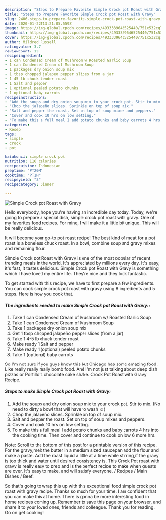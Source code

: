 ```yaml
---
description: "Steps to Prepare Favorite Simple Crock pot Roast with Gravy"
title: "Steps to Prepare Favorite Simple Crock pot Roast with Gravy"
slug: 2406-steps-to-prepare-favorite-simple-crock-pot-roast-with-gravy
date: 2020-01-22T13:21:05.559Z
image: https://img-global.cpcdn.com/recipes/4933339646525440/751x532cq70/simple-crock-pot-roast-with-gravy-recipe-main-photo.jpg
thumbnail: https://img-global.cpcdn.com/recipes/4933339646525440/751x532cq70/simple-crock-pot-roast-with-gravy-recipe-main-photo.jpg
cover: https://img-global.cpcdn.com/recipes/4933339646525440/751x532cq70/simple-crock-pot-roast-with-gravy-recipe-main-photo.jpg
author: Mildred Russell
ratingvalue: 3.7
reviewcount: 13
recipeingredient:
- 1 can Condensed Cream of Mushroom w Roasted Garlic Soup
- 1 can Condensed Cream of Mushroom Soup
- 1 packages dry onion soup mix
- 1 tbsp chopped jalapeo pepper slices from a jar
- 1 45 lb chuck tender roast
- 1 Salt and pepper
- 1 optional peeled potato chunks
- 1 optional baby carrots
recipeinstructions:
- "Add the soups and dry onion soup mix to your crock pot. Stir to mix. (No need to dirty a bowl that will have to wash ☺)"
- "Chop the jalapeño slices. Sprinkle on top of soup mix."
- "Salt and pepper the roast. Set on top of soup mixes and peppers."
- "Cover and cook 10 hrs on low setting."
- "To make this a full meal I add potato chunks and baby carrots 4 hrs into the cooking time. Then cover and continue to cook on low 6 more hrs."
categories:
- Resep
tags:
- simple
- crock
- pot

katakunci: simple crock pot
nutrition: 116 calories
recipecuisine: Indonesian
preptime: "PT20M"
cooktime: "PT1H"
recipeyield: "3"
recipecategory: Dinner

---
```



![Simple Crock pot Roast with Gravy](https://img-global.cpcdn.com/recipes/4933339646525440/751x532cq70/simple-crock-pot-roast-with-gravy-recipe-main-photo.jpg)

Hello everybody, hope you're having an incredible day today. Today, we're going to prepare a special dish, simple crock pot roast with gravy. One of my favorites food recipes. For mine, I will make it a little bit unique. This will be really delicious.

It will become your go-to pot roast recipe! The best kind of meat for a pot roast is a boneless chuck roast. In a bowl, combine soup and gravy mixes and remaining flour.

Simple Crock pot Roast with Gravy is one of the most popular of recent trending meals in the world. It's appreciated by millions every day. It's easy, it's fast, it tastes delicious. Simple Crock pot Roast with Gravy is something which I have loved my entire life. They're nice and they look fantastic.


To get started with this recipe, we have to first prepare a few ingredients. You can cook simple crock pot roast with gravy using 8 ingredients and 5 steps. Here is how you cook that.

##### The ingredients needed to make Simple Crock pot Roast with Gravy::

1. Take 1 can Condensed Cream of Mushroom w/ Roasted Garlic Soup
1. Take 1 can Condensed Cream of Mushroom Soup
1. Take 1 packages dry onion soup mix
1. Get 1 tbsp chopped jalapeño pepper slices (from a jar)
1. Take 1 4-5 lb chuck tender roast
1. Make ready 1 Salt and pepper
1. Make ready 1 (optional) peeled potato chunks
1. Take 1 (optional) baby carrots


So I&#39;m not sure if you guys know this but Chicago has some amazing food. Like really really really bomb food. And I&#39;m not just talking about deep dish pizzas or Portillo&#39;s chocolate cake shake. Crock Pot Roast with Gravy Recipe. 

##### Steps to make Simple Crock pot Roast with Gravy:

1. Add the soups and dry onion soup mix to your crock pot. Stir to mix. (No need to dirty a bowl that will have to wash ☺)
1. Chop the jalapeño slices. Sprinkle on top of soup mix.
1. Salt and pepper the roast. Set on top of soup mixes and peppers.
1. Cover and cook 10 hrs on low setting.
1. To make this a full meal I add potato chunks and baby carrots 4 hrs into the cooking time. Then cover and continue to cook on low 6 more hrs.


Note: Scroll to the bottom of this post for a printable version of this recipe. For the gravy,melt the butter in a medium sized saucepan add the flour and make a paste. Add the roast liquid a little at a time while stirring,if the gravy is too thick and water until desired consistency is. This Crock Pot roast with gravy is really easy to prep and is the perfect recipe to make when guests are over. It&#39;s easy to make, and will satisfy everyone. / Recipes / Main Dishes / Beef. 

So that's going to wrap this up with this exceptional food simple crock pot roast with gravy recipe. Thanks so much for your time. I am confident that you can make this at home. There is gonna be more interesting food in home recipes coming up. Remember to save this page on your browser, and share it to your loved ones, friends and colleague. Thank you for reading. Go on get cooking!
